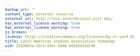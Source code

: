 ```yaml
---
backup_url: ''
content_type: external-resource
external_url: http://lasa.international.pitt.edu/
has_external_licence_warning: true
has_external_license_warning: true
is_broken: ''
license: https://creativecommons.org/licenses/by-nc-sa/4.0/
title: Latin American Studies Association homepage
uid: 2543062a-2bc3-42ec-bb86-0d3d342ad248
---
```

